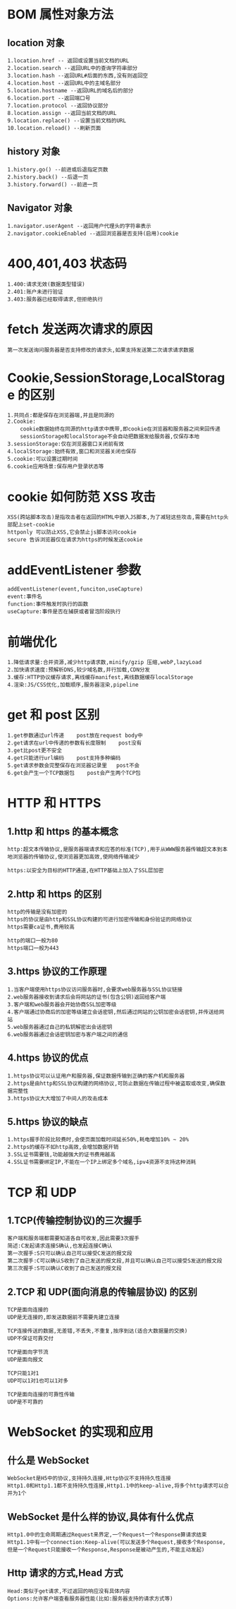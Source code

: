 <!-- 2023-05-18 -->
<!-- 26页 -->

# BOM 属性对象方法

## location 对象

    1.location.href -- 返回或设置当前文档的URL
    2.location.search --返回URL中的查询字符串部分
    3.location.hash --返回URL#后面的东西,没有则返回空
    4.location.host --返回URL中的主域名部分
    5.location.hostname --返回URL的域名后的部分
    6.location.port --返回端口号
    7.location.protocol --返回协议部分
    8.location.assign --返回当前文档的URL
    9.location.replace() --设置当前文档的URL
    10.location.reload() --刷新页面

## history 对象

    1.history.go() --前进或后退指定页数
    2.history.back() --后退一页
    3.history.forward() --前进一页

## Navigator 对象

    1.navigator.userAgent --返回用户代理头的字符串表示
    2.navigator.cookieEnabled --返回浏览器是否支持(启用)cookie

# 400,401,403 状态码

    1.400:请求无效(数据类型错误)
    2.401:账户未进行验证
    3.403:服务器已经取得请求,但拒绝执行

# fetch 发送两次请求的原因

    第一次发送询问服务器是否支持修改的请求头,如果支持发送第二次请求请求数据

# Cookie,SessionStorage,LocalStorage 的区别

    1.共同点:都是保存在浏览器端,并且是同源的
    2.Cookie:
        cookie数据始终在同源的http请求中携带,即cookie在浏览器和服务器之间来回传递
        sessionStorage和localStorage不会自动把数据发给服务器,仅保存本地
    3.sessionStorage:仅在浏览器窗口关闭前有效
    4.localStorage:始终有效,窗口和浏览器关闭也保存
    5.cookie:可以设置过期时间
    6.cookie应用场景:保存用户登录状态等

# cookie 如何防范 XSS 攻击

    XSS(跨站脚本攻击)是指攻击者在返回的HTML中嵌入JS脚本,为了减轻这些攻击,需要在http头部配上set-cookie
    httponly 可以防止XSS,它会禁止js脚本访问cookie
    secure 告诉浏览器仅在请求为https的时候发送cookie

# addEventListener 参数

    addEventListener(event,funciton,useCapture)
    event:事件名
    function:事件触发时执行的函数
    useCapture:事件是否在捕获或者冒泡阶段执行

# 前端优化

    1.降低请求量:合并资源,减少http请求数,minify/gzip 压缩,webP,lazyLoad
    2.加快请求速度:预解析DNS,较少域名数,并行加载,CDN分发
    3.缓存:HTTP协议缓存请求,离线缓存manifest,离线数据缓存localStorage
    4.渲染:JS/CSS优化,加载顺序,服务器渲染,pipeline

# get 和 post 区别

    1.get参数通过url传递    post放在request body中
    2.get请求在url中传递的参数有长度限制    post没有
    3.get比post更不安全
    4.get只能进行url编码    post支持多种编码
    5.get请求参数会完整保存在浏览器记录里   post不会
    6.get会产生一个TCP数据包    post会产生两个TCP包

<!-- 2023-05-17 -->

# HTTP 和 HTTPS

## 1.http 和 https 的基本概念

    http:超文本传输协议,是服务器端请求和应答的标准(TCP),用于从WWW服务器传输超文本到本地浏览器的传输协议,使浏览器更加高效,使网络传输减少

    https:以安全为目标的HTTP通道,在HTTP基础上加入了SSL层加密

## 2.http 和 https 的区别

    http的传输是没有加密的
    https的协议是由http和SSL协议构建的可进行加密传输和身份验证的网络协议
    https需要ca证书,费用较高

    http的端口一般为80
    https端口一般为443

## 3.https 协议的工作原理

    1.当客户端使用https协议访问服务器时,会要求web服务器与SSL协议链接
    2.web服务器接收到请求后会将网站的证书(包含公钥)返回给客户端
    3.客户端和web服务器会开始协商SSL加密等级
    4.客户端通过协商后的加密等级建立会话密钥,然后通过网站的公钥加密会话密钥,并传送给网站
    5.web服务器通过自己的私钥解密出会话密钥
    6.web服务器通过会话密钥加密与客户端之间的通信

## 4.https 协议的优点

    1.https协议可以认证用户和服务器,保证数据传输到正确的客户机和服务器
    2.https是由http和SSL协议构建的网络协议,可防止数据在传输过程中被盗取或改变,确保数据完整性
    3.https协议大大增加了中间人的攻击成本

## 5.https 协议的缺点

    1.https握手阶段比较费时,会使页面加载时间延长50%,耗电增加10% ~ 20%
    2.https的缓存不如http高效,会增加数据开销
    3.SSL证书需要钱,功能越强大的证书费用越高
    4.SSL证书需要绑定IP,不能在一个IP上绑定多个域名,ipv4资源不支持这种消耗

# TCP 和 UDP

## 1.TCP(传输控制协议)的三次握手

    客户端和服务端都需要知道各自可收发,因此需要3次握手
    简述:C发起请求连接S确认,也发起连接C确认
    第一次握手:S只可以确认自己可以接受C发送的报文段
    第二次握手:C可以确认S收到了自己发送的报文段,并且可以确认自己可以接受S发送的报文段
    第三次握手:S可以确认C收到了自己发送的报文段

## 2.TCP 和 UDP(面向消息的传输层协议) 的区别

    TCP是面向连接的
    UDP是无连接的,即发送数据前不需要先建立连接

    TCP连接传送的数据,无差错,不丢失,不重复,按序到达(适合大数据量的交换)
    UDP不保证可靠交付

    TCP是面向字节流
    UDP是面向报文

    TCP只能1对1
    UDP可以1对1也可以1对多

    TCP是面向连接的可靠性传输
    UDP是不可靠的

# WebSocket 的实现和应用

## 什么是 WebSocket

    WebSocket是H5中的协议,支持持久连接,Http协议不支持持久性连接
    Http1.0和Http1.1都不支持持久性连接,Http1.1中的keep-alive,将多个http请求可以合并为1个

## WebSocket 是什么样的协议,具体有什么优点

    Http1.0中的生命周期通过Request来界定,一个Request一个Response算请求结束
    Http1.1中有一个connection:Keep-alive(可以发送多个Request,接收多个Response,但是一个Request只能接收一个Response,Response是被动产生的,不能主动发起)

## Http 请求的方式,Head 方式

    Head:类似于get请求,不过返回的响应没有具体内容
    Options:允许客户端查看服务器性能(比如:服务器支持的请求方式等)
